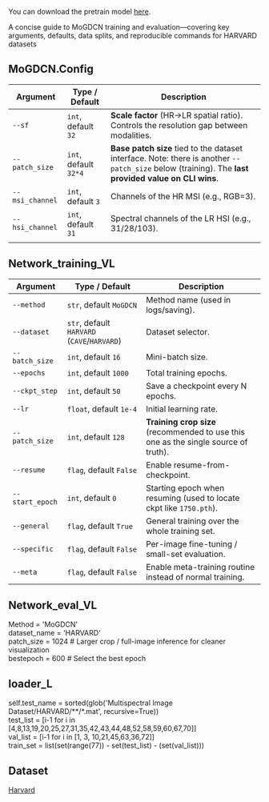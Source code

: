 You can download the pretrain model [here](https://aistudio.baidu.com/dataset/detail/357248).

A concise guide to MoGDCN training and evaluation—covering key arguments, defaults, data splits, and reproducible commands for HARVARD datasets

## MoGDCN.Config

| Argument          | Type / Default        | Description                                                                                                                                         |
| ----------------- | --------------------- | --------------------------------------------------------------------------------------------------------------------------------------------------- |
| `--sf`            | `int`, default `32`   | **Scale factor** (HR→LR spatial ratio). Controls the resolution gap between modalities.                                                             |
| `--patch_size`    | `int`, default `32*4` | **Base patch size** tied to the dataset interface. Note: there is another `--patch_size` below (training). The **last provided value on CLI wins**. |
| `--msi_channel`   | `int`, default `3`    | Channels of the HR MSI (e.g., RGB=3).                                                                                                               |
| `--hsi_channel`   | `int`, default `31`   | Spectral channels of the LR HSI (e.g., 31/28/103).                                                                                                  |
                                                                                      |

## Network_training_VL
| Argument        | Type / Default                           | Description                                                                         |
| --------------- | ---------------------------------------- | ----------------------------------------------------------------------------------- |
| `--method`      | `str`, default `MoGDCN`                    | Method name (used in logs/saving).                                                  |
| `--dataset`     | `str`, default `HARVARD` (`CAVE`/`HARVARD`) | Dataset selector.                                                                   |
| `--batch_size`  | `int`, default `16`                      | Mini-batch size.                                                                    |
| `--epochs`      | `int`, default `1000`                    | Total training epochs.                                                              |
| `--ckpt_step`   | `int`, default `50`                      | Save a checkpoint every N epochs.                                                   |
| `--lr`          | `float`, default `1e-4`                  | Initial learning rate.                                                              |
| `--patch_size`  | `int`, default `128`                     | **Training crop size** (recommended to use this one as the single source of truth). |
| `--resume`      | `flag`, default `False`                  | Enable resume-from-checkpoint.                                                      |
| `--start_epoch` | `int`, default `0`                       | Starting epoch when resuming (used to locate ckpt like `1750.pth`).                 |
| `--general`     | `flag`, default `True`                   | General training over the whole training set.                                       |
| `--specific`    | `flag`, default `False`                  | Per-image fine-tuning / small-set evaluation.                                       |
| `--meta`        | `flag`, default `False`                  | Enable meta-training routine instead of normal training.                            |

## Network_eval_VL
Method       = 'MoGDCN'  
dataset_name = 'HARVARD'  
patch_size   = 1024    # Larger crop / full-image inference for cleaner visualization  
bestepoch    = 600   # Select the best epoch   

## loader_L
self.test_name = sorted(glob('Multispectral Image Dataset/HARVARD/**/*.mat', recursive=True))  
test_list = [i-1 for i in [4,8,13,19,20,25,27,31,35,42,43,44,48,52,58,59,60,67,70]]  
val_list = [i-1 for i in [1, 3, 10,21,45,63,36,72]]    
train_set = list(set(range(77)) - set(test_list) - (set(val_list)))  
## Dataset
[Harvard](https://vision.seas.harvard.edu/hyperspec/d2x5g3/)
